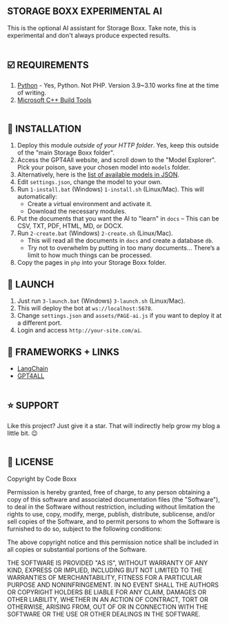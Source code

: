 ## STORAGE BOXX EXPERIMENTAL AI
This is the optional AI assistant for Storage Boxx. Take note, this is experimental and don't always produce expected results.
<br><br>

## :ballot_box_with_check: REQUIREMENTS
1) [Python](https://www.python.org/) - Yes, Python. Not PHP. Version 3.9~3.10 works fine at the time of writing.
2) [Microsoft C++ Build Tools](https://visualstudio.microsoft.com/downloads/?q=build+tools)
<br><br>

## :floppy_disk: INSTALLATION
1) Deploy this module *outside of your HTTP folder*. Yes, keep this outside of the "main Storage Boxx folder".
2) Access the GPT4All website, and scroll down to the "Model Explorer". Pick your poison, save your chosen model into `models` folder.
3) Alternatively, here is the [list of available models in JSON](https://github.com/nomic-ai/gpt4all/blob/main/gpt4all-chat/metadata/models.json).
4) Edit `settings.json`, change the model to your own.
5) Run `1-install.bat` (Windows) `1-install.sh` (Linux/Mac). This will automatically:
   - Create a virtual environment and activate it.
   - Download the necessary modules.
6) Put the documents that you want the AI to "learn" in `docs` – This can be CSV, TXT, PDF, HTML, MD, or DOCX.
7) Run `2-create.bat` (Windows) `2-create.sh` (Linux/Mac).
   - This will read all the documents in `docs` and create a database `db`.
   - Try not to overwhelm by putting in too many documents… There’s a limit to how much things can be processed.
8) Copy the pages in `php` into your Storage Boxx folder.

## :rocket: LAUNCH
1) Just run `3-launch.bat` (Windows) `3-launch.sh` (Linux/Mac).
2) This will deploy the bot at `ws://localhost:5678`.
3) Change `settings.json` and `assets/PAGE-ai.js` if you want to deploy it at a different port.
4) Login and access `http://your-site.com/ai`.

## :electric_plug: FRAMEWORKS + LINKS
- [LangChain](https://www.langchain.com/)
- [GPT4ALL](https://gpt4all.io/)
<br><br>

## :star: SUPPORT
Like this project? Just give it a star. That will indirectly help grow my blog a little bit. :wink:
<br><br>

## :newspaper: LICENSE
Copyright by Code Boxx

Permission is hereby granted, free of charge, to any person obtaining a copy
of this software and associated documentation files (the "Software"), to deal
in the Software without restriction, including without limitation the rights
to use, copy, modify, merge, publish, distribute, sublicense, and/or sell
copies of the Software, and to permit persons to whom the Software is
furnished to do so, subject to the following conditions:

The above copyright notice and this permission notice shall be included in all
copies or substantial portions of the Software.

THE SOFTWARE IS PROVIDED "AS IS", WITHOUT WARRANTY OF ANY KIND, EXPRESS OR
IMPLIED, INCLUDING BUT NOT LIMITED TO THE WARRANTIES OF MERCHANTABILITY,
FITNESS FOR A PARTICULAR PURPOSE AND NONINFRINGEMENT. IN NO EVENT SHALL THE
AUTHORS OR COPYRIGHT HOLDERS BE LIABLE FOR ANY CLAIM, DAMAGES OR OTHER
LIABILITY, WHETHER IN AN ACTION OF CONTRACT, TORT OR OTHERWISE, ARISING FROM,
OUT OF OR IN CONNECTION WITH THE SOFTWARE OR THE USE OR OTHER DEALINGS IN THE
SOFTWARE.